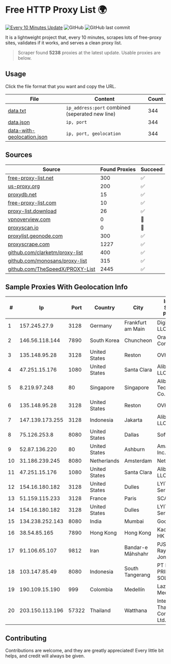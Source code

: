 
# Free HTTP Proxy List 🌍

[![Every 10 Minutes Update](https://github.com/mertguvencli/http-proxy-list/actions/workflows/main.yml/badge.svg?branch=main)](https://github.com/mertguvencli/http-proxy-list/actions/workflows/main.yml)
![GitHub](https://img.shields.io/github/license/mertguvencli/http-proxy-list)
![GitHub last commit](https://img.shields.io/github/last-commit/mertguvencli/http-proxy-list)

It is a lightweight project that, every 10 minutes, scrapes lots of free-proxy sites, validates if it works, and serves a clean proxy list.


> Scraper found **5238** proxies at the latest update. Usable proxies are below.

## Usage

Click the file format that you want and copy the URL.


|File|Content|Count|
|----|-------|-----|
|[data.txt](https://raw.githubusercontent.com/mertguvencli/http-proxy-list/main/proxy-list/data.txt)|`ip_address:port` combined (seperated new line)|344|
|[data.json](https://raw.githubusercontent.com/mertguvencli/http-proxy-list/main/proxy-list/data.json)|`ip, port`|344|
|[data-with-geolocation.json](https://raw.githubusercontent.com/mertguvencli/http-proxy-list/main/proxy-list/data-with-geolocation.json)|`ip, port, geolocation`|344|

## Sources

|Source|Found Proxies|Succeed|
|------|-------------|-------|
|[free-proxy-list.net](https://free-proxy-list.net)|300|✅|
|[us-proxy.org](https://www.us-proxy.org)|200|✅|
|[proxydb.net](http://proxydb.net)|15|✅|
|[free-proxy-list.com](https://free-proxy-list.com/?page=&port=&type%5B%5D=http&type%5B%5D=https&up_time=0&search=Search)|10|✅|
|[proxy-list.download](https://www.proxy-list.download/HTTP)|26|✅|
|[vpnoverview.com](https://vpnoverview.com/privacy/anonymous-browsing/free-proxy-servers)|0|🚫|
|[proxyscan.io](https://www.proxyscan.io)|0|🚫|
|[proxylist.geonode.com](https://proxylist.geonode.com/api/proxy-list?limit=300&page=1&sort_by=lastChecked&sort_type=desc&protocols=http,https)|300|✅|
|[proxyscrape.com](https://api.proxyscrape.com/v2/?request=displayproxies&protocol=http&timeout=10000&country=all&ssl=all&anonymity=all)|1227|✅|
|[github.com/clarketm/proxy-list](https://raw.githubusercontent.com/clarketm/proxy-list/master/proxy-list-raw.txt)|400|✅|
|[github.com/monosans/proxy-list](https://raw.githubusercontent.com/monosans/proxy-list/main/proxies/http.txt)|315|✅|
|[github.com/TheSpeedX/PROXY-List](https://raw.githubusercontent.com/TheSpeedX/PROXY-List/master/http.txt)|2445|✅|


## Sample Proxies With Geolocation Info

|#|Ip|Port|Country|City|Internet Service Provider|
|-|--|----|-------|----|-------------------------|
|1|157.245.27.9|3128|Germany|Frankfurt am Main|DigitalOcean, LLC|
|2|146.56.118.144|7890|South Korea|Chuncheon|Oracle Corporation|
|3|135.148.95.28|3128|United States|Reston|OVH SAS|
|4|47.251.15.176|1080|United States|Santa Clara|Alibaba.com LLC|
|5|8.219.97.248|80|Singapore|Singapore|Alibaba (US) Technology Co., Ltd.|
|6|135.148.95.28|3128|United States|Reston|OVH SAS|
|7|147.139.173.255|3128|Indonesia|Jakarta|Alibaba.com LLC|
|8|75.126.253.8|8080|United States|Dallas|SoftLayer|
|9|52.87.136.220|80|United States|Ashburn|Amazon.com, Inc.|
|10|31.186.239.245|8080|Netherlands|Amsterdam|NetSkope Inc|
|11|47.251.15.176|1080|United States|Santa Clara|Alibaba.com LLC|
|12|154.16.180.182|3128|United States|Dulles|LYIT Internet Services|
|13|51.159.115.233|3128|France|Paris|SCALEWAY|
|14|154.16.180.182|3128|United States|Dulles|LYIT Internet Services|
|15|134.238.252.143|8080|India|Mumbai|Google LLC|
|16|38.54.85.165|7890|Hong Kong|Hong Kong|Kaopu Cloud HK Limited|
|17|91.106.65.107|9812|Iran|Bandar-e Māhshahr|PJSC "Badr Rayan Jonoob"|
|18|103.147.85.49|8080|Indonesia|South Tangerang|PT DATA PRIMA SOLUSINDO|
|19|190.109.15.190|999|Colombia|Medellín|Lazus Medellin|
|20|203.150.113.196|57322|Thailand|Watthana|Internet Thailand Company Ltd.|



## Contributing

Contributions are welcome, and they are greatly appreciated! Every
little bit helps, and credit will always be given.

